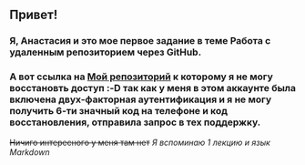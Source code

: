 ## Привет! 
### Я, Анастасия и это мое первое задание в теме Работа с удаленным репозиторием через GitHub. 
### А вот ссылка на [Мой репозиторий](https://github.com/Stasiiya/My-15-repository.git) к которому я не могу восстановть доступ :-D так как у меня в этом аккаунте была включена двух-факторная аутентификация и я не могу получить 6-ти значный код на телефоне и код восстановления, отправила запрос в тех поддержку.
 
~~Ничиго интересного у меня там нет~~
*Я вспоминаю 1 лекцию и язык Markdown*

